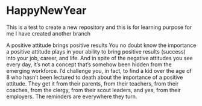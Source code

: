 # HappyNewYear
This is a test to create a new repository and this is for learning purpose for me
I have created another branch


A positive attitude brings positive results
You no doubt know the importance a positive attitude plays in your ability to bring positive results (success) into your job, career, and life. And in spite of the negative attitudes you see every day, it’s not a concept that’s somehow been hidden from the emerging workforce.
I’d challenge you, in fact, to find a kid over the age of 8 who hasn’t been lectured to death about the importance of a positive attitude. They get it from their parents, from their teachers, from their coaches, from the clergy, from their scout leaders, and yes, from their employers. The reminders are everywhere they turn.

